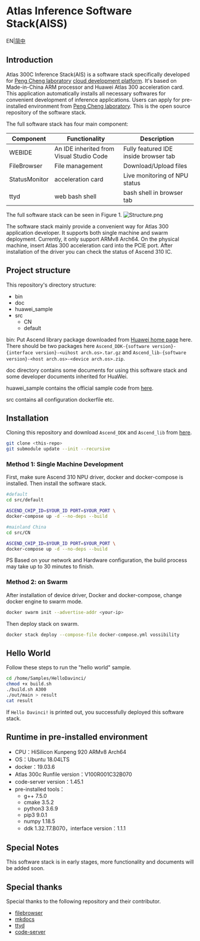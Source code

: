 # Atlas Inference Software Stack(AISS)

EN|[简中](Readme_CN.md)

## Introduction

Atlas 300C Inference Stack(AIS) is a software stack specifically developed for [Peng Cheng laboratory](http://www.szpclab.com/) [cloud development platform](https://dw.pcl.ac.cn). It's based on Made-in-China ARM processor and Huawei Atlas 300 acceleration card. This application automatically installs all necessary softwares for convenient development of inference applications. Users can apply for pre-installed environment from [Peng Cheng laboratory](https://dw.pcl.ac.cn/#/soft/deepLearn). This is the open source repository of the software stack.

The full software stack has four main component:

| Component  |  Functionality | Description |
|---|---|---|
|WEBIDE  | An IDE inherited from Visual Studio Code  | Fully featured IDE inside browser tab |
|FileBrowser|File management|Download/Upload files |
|StatusMonitor| acceleration card |Live monitoring of NPU status |
|ttyd|web bash shell| bash shell in browser tab|

The full software stack can be seen in Figure 1.
![Structure.png](https://i.loli.net/2020/08/26/pd7tGNVqbfWMErO.png)

The software stack mainly provide a convenient way for Atlas 300 application developer. It supports both single machine and swarm deployment. Currently, it only support ARMv8 Arch64. On the physical machine, insert Atlas 300 acceleration card into the PCIE port. After installation of the driver you can check the status of Ascend 310 IC. 

## Project structure

This repository's directory structure:

* bin
* doc
* huawei_sample
* src
    * CN
    * default

bin: Put Ascend library package downloaded from [Huawei home page](https://support.huawei.com/enterprisesearch/ebgSearch#keyword=Ascend_DDK&lang=zh&outside=0&searchCount=1&searchType=searchAll&type=searchAll) here. There should be two packages here `Ascend_DDK-{software version}-{interface version}-<uihost arch.os>.tar.gz` and `Ascend_lib-{software version}-<host arch.os>-<device arch.os>.zip`.

doc directory contains some documents for using this software stack and some developer documents inherited for HuaWei.

huawei_sample contains the official sample code from [here](https://gitee.com/HuaweiAtlas/samples/tree/master).

src contains all configuration dockerfile etc.

## Installation

Cloning this repository and download `Ascend_DDK` and `Ascend_lib` from [here](https://support.huawei.com/enterprisesearch/ebgSearch#keyword=Ascend_DDK&lang=zh&outside=0&searchCount=1&searchType=searchAll&type=searchAll).

```bash
git clone <this-repo>
git submodule update --init --recursive
```

### Method 1: Single Machine Development 

First, make sure Ascend 310 NPU driver, docker and docker-compose is installed. Then install the software stack.

```bash
#default
cd src/default

ASCEND_CHIP_ID=$YOUR_ID PORT=$YOUR_PORT \
docker-compose up -d --no-deps --build

#mainland China
cd src/CN

ASCEND_CHIP_ID=$YOUR_ID PORT=$YOUR_PORT \
docker-compose up -d --no-deps --build
```

PS Based on your network and Hardware configuration, the build process may take up to 30 minutes to finish.

### Method 2: on Swarm

After installation of device driver, Docker and docker-compose, change docker engine to swarm mode.

```bash
docker swarm init --advertise-addr <your-ip>
```

Then deploy stack on swarm.

```bash
docker stack deploy --compose-file docker-compose.yml vossibility
```

## Hello World

Follow these steps to run the "hello world" sample.

```bash
cd /home/Samples/HelloDavinci/
chmod +x build.sh
./build.sh A300
./out/main > result
cat result
```

If `Hello Davinci!` is printed out, you successfully deployed this software stack.

## Runtime in pre-installed environment

* CPU：HiSilicon Kunpeng 920 ARMv8 Arch64
* OS：Ubuntu 18.04LTS
* docker：19.03.6
* Atlas 300c Runfile version：V100R001C32B070
* code-server version：1.45.1
* pre-installed tools：
    * g++ 7.5.0
    * cmake 3.5.2
    * python3 3.6.9
    * pip3 9.0.1
    * numpy 1.18.5
    * ddk 1.32.T7.B070，interface version：1.1.1

## Special Notes

This software stack is in early stages, more functionality and documents will be added soon.

## Special thanks

Special thanks to the following repository and their contributor.

* [filebrowser](https://github.com/filebrowser/filebrowser)
* [mkdocs](https://github.com/mkdocs/mkdocs)
* [ttyd](https://github.com/tsl0922/ttyd)
* [code-server](https://github.com/cdr/code-server)